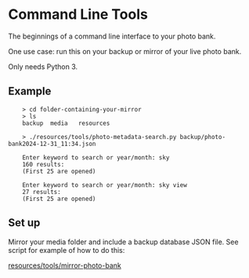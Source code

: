 # Command Line Tools

The beginnings of a command line interface to your photo bank.

One use case: run this on your backup or mirror of your live photo bank.

Only needs Python 3.

## Example

```
    > cd folder-containing-your-mirror
    > ls
    backup	media	resources
    
    > ./resources/tools/photo-metadata-search.py backup/photo-bank2024-12-31_11:34.json

    Enter keyword to search or year/month: sky
    160 results:
    (First 25 are opened)

    Enter keyword to search or year/month: sky view
    27 results:
    (First 25 are opened)
```

## Set up

Mirror your media folder and include a backup database JSON file. See script
for example of how to do this:

[resources/tools/mirror-photo-bank](/resources/tools/mirror-photo-bank)
